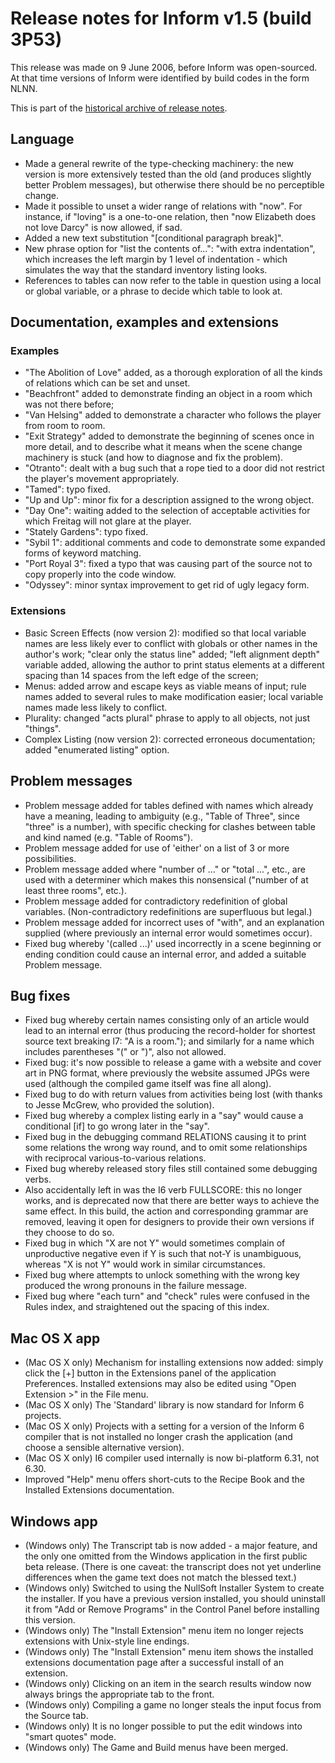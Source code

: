 # Release notes for Inform v1.5 (build 3P53)

This release was made on 9 June 2006, before Inform was open-sourced.
At that time versions of Inform were identified by build codes in the form NLNN.

This is part of the [historical archive of release notes](../version_history.md).

## Language

- Made a general rewrite of the type-checking machinery: the new version is
more extensively tested than the old (and produces slightly better
Problem messages), but otherwise there should be no perceptible change.
- Made it possible to unset a wider range of relations with "now". For
instance, if "loving" is a one-to-one relation, then "now Elizabeth
does not love Darcy" is now allowed, if sad.
- Added a new text substitution "[conditional paragraph break]".
- New phrase option for "list the contents of...": "with extra indentation",
which increases the left margin by 1 level of indentation - which
simulates the way that the standard inventory listing looks.
- References to tables can now refer to the table in question using a local
or global variable, or a phrase to decide which table to look at.

## Documentation, examples and extensions

### Examples

- "The Abolition of Love" added, as a thorough exploration of all the kinds
of relations which can be set and unset.
- "Beachfront" added to demonstrate finding an object in a room which was
not there before;
- "Van Helsing" added to demonstrate a character who follows the player
from room to room.
- "Exit Strategy" added to demonstrate the beginning of scenes once in more
detail, and to describe what it means when the scene change machinery
is stuck (and how to diagnose and fix the problem).
- "Otranto": dealt with a bug such that a rope tied to a door did not
restrict the player's movement appropriately.
- "Tamed": typo fixed.
- "Up and Up": minor fix for a description assigned to the wrong object.
- "Day One": waiting added to the selection of acceptable activities for
which Freitag will not glare at the player.
- "Stately Gardens": typo fixed.
- "Sybil 1": additional comments and code to demonstrate some expanded
forms of keyword matching.
- "Port Royal 3": fixed a typo that was causing part of the source not to
copy properly into the code window.
- "Odyssey": minor syntax improvement to get rid of ugly legacy form.

### Extensions

- Basic Screen Effects (now version 2):
modified so that local variable names are less likely ever to conflict
with globals or other names in the author's work;
"clear only the status line" added;
"left alignment depth" variable added, allowing the author to print
status elements at a different spacing than 14 spaces from the
left edge of the screen;
- Menus:
added arrow and escape keys as viable means of input;
rule names added to several rules to make modification easier;
local variable names made less likely to conflict.
- Plurality:
changed "acts plural" phrase to apply to all objects, not just "things".
- Complex Listing (now version 2):
corrected erroneous documentation;
added "enumerated listing" option.

## Problem messages

- Problem message added for tables defined with names which already have a
meaning, leading to ambiguity (e.g., "Table of Three", since "three"
is a number), with specific checking for clashes between table and kind
named (e.g. "Table of Rooms").
- Problem message added for use of 'either' on a list of 3 or more possibilities.
- Problem message added where "number of ..." or "total ...", etc., are used
with a determiner which makes this nonsensical ("number of at least three
rooms", etc.).
- Problem message added for contradictory redefinition of global variables.
(Non-contradictory redefinitions are superfluous but legal.)
- Problem message added for incorrect uses of "with", and an explanation
supplied (where previously an internal error would sometimes occur).
- Fixed bug whereby '(called ...)' used incorrectly in a scene beginning
or ending condition could cause an internal error, and added a
suitable Problem message.

## Bug fixes

- Fixed bug whereby certain names consisting only of an article would lead
to an internal error (thus producing the record-holder for shortest
source text breaking I7: "A is a room."); and similarly for a name
which includes parentheses "(" or ")", also not allowed.
- Fixed bug: it's now possible to release a game with a website and cover
art in PNG format, where previously the website assumed JPGs were
used (although the compiled game itself was fine all along).
- Fixed bug to do with return values from activities being lost (with thanks
to Jesse McGrew, who provided the solution).
- Fixed bug whereby a complex listing early in a "say" would cause a
conditional [if] to go wrong later in the "say".
- Fixed bug in the debugging command RELATIONS causing it to print some
relations the wrong way round, and to omit some relationships with
reciprocal various-to-various relations.
- Fixed bug whereby released story files still contained some debugging verbs.
- Also accidentally left in was the I6 verb FULLSCORE: this no longer works,
and is deprecated now that there are better ways to achieve the same
effect. In this build, the action and corresponding grammar are removed,
leaving it open for designers to provide their own versions if they
choose to do so.
- Fixed bug in which "X are not Y" would sometimes complain of unproductive
negative even if Y is such that not-Y is unambiguous, whereas "X is not
Y" would work in similar circumstances.
- Fixed bug where attempts to unlock something with the wrong key produced
the wrong pronouns in the failure message.
- Fixed bug where "each turn" and "check" rules were confused in the Rules
index, and straightened out the spacing of this index.

## Mac OS X app

- (Mac OS X only) Mechanism for installing extensions now added: simply click
the [+] button in the Extensions panel of the application Preferences.
Installed extensions may also be edited using "Open Extension >" in
the File menu.
- (Mac OS X only) The 'Standard' library is now standard for Inform 6 projects.
- (Mac OS X only) Projects with a setting for a version of the Inform 6 compiler
that is not installed no longer crash the application (and choose a
sensible alternative version).
- (Mac OS X only) I6 compiler used internally is now bi-platform 6.31, not 6.30.
- Improved "Help" menu offers short-cuts to the Recipe Book and the Installed
Extensions documentation.

## Windows app

- (Windows only) The Transcript tab is now added - a major feature, and the
only one omitted from the Windows application in the first public
beta release. (There is one caveat: the transcript does not yet underline
differences when the game text does not match the blessed text.)
- (Windows only) Switched to using the NullSoft Installer System to create the
installer. If you have a previous version installed, you should uninstall
it from "Add or Remove Programs" in the Control Panel before installing
this version.
- (Windows only) The "Install Extension" menu item no longer rejects extensions
with Unix-style line endings.
- (Windows only) The "Install Extension" menu item shows the installed extensions
documentation page after a successful install of an extension.
- (Windows only) Clicking on an item in the search results window now always
brings the appropriate tab to the front.
- (Windows only) Compiling a game no longer steals the input focus from the
Source tab.
- (Windows only) It is no longer possible to put the edit windows into "smart
quotes" mode.
- (Windows only) The Game and Build menus have been merged.
